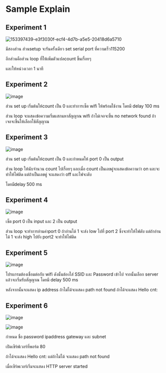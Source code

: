 # Sample Explain

## Experiment 1

![153397439-e3f3030f-ecf4-4d7b-a5e5-20418d6a5710](https://user-images.githubusercontent.com/98943440/154242954-68360494-795e-468b-ad11-5c830f911161.png)

มีสองส่วน ส่วนsetup จะรันครั้งเดียว set serial port ที่ความเร็ว115200 

อีกส่วนคือส่วน loop ที่ให้เพิ่มตัวแปลcount ขึ้นเรื่อยๆ 

และให้หน่วงเวลา 1 นาที

## Experiment 2

![image](https://user-images.githubusercontent.com/98943440/154243647-21a49d03-95fe-4c20-8184-2e405cbf2567.png)

ส่วน set up เริ่มต้นให้count เป็น 0 และทำการเซ็ต wifi ให้พร้อมใช้งาน โดยมี delay 100 ms

ส่วน loop จะแสดงข้อความเริ่มแสกนหาสัญญาณ wifi ถ้าไม่เจอจะขึ้น no network found ถ้าเจอจะขึ้นให้เลือกใช้สัญญาณ

## Experiment 3

![image](https://user-images.githubusercontent.com/98943440/154244588-9ddb7fe4-9218-4baf-99bd-6302c5c35763.png)

ส่วน set up เริ่มต้นให้count เป็น 0 และกำหนดให้ port 0 เป็น output

ส่วน loop ให้นับจำนวน count ไปเรื่อยๆ และเมื่อ count เป็นเลขคู่จะแสดงข้อความว่า on และจะทำให้ไฟติด แต่ถ้าเป็นเลขคู่ จะแสดงว่า off และไฟจะดับ

โดยมีdelay 500 ms


## Experiment 4

![image](https://user-images.githubusercontent.com/98943440/154245333-bc5e8119-fb73-4a48-afc2-be04bf9da5c1.png)

เซ็ต port 0 เป็น input และ 2 เป็น output 

ส่วน loop จะทำการอ่านค่าport 0 ถ้าอ่านได้ 1 จะส่ง low ไปที่ port 2 ซึ่งจะทำให้ไฟดับ แต่ถ้าอ่านได้ 1 จะส่ง high ไปยัง port2 จะทำให้ไฟติด

## Experiment 5

![image](https://user-images.githubusercontent.com/98943440/154245971-f0bfe5c5-7a1e-4470-9ef1-b7c7693dab72.png)

โปรแกรมต้องเชื่อมต่อกับ wifi ดังนั้นต้องใส่ SSID และ Password เข้าไป จากนั้นเลือก server แล้วจะเริ่มรับสัญญาณ โดยมี delay 500 ms

หลังจากนั้นจะแสดง ip address ถ้าไม่ได้จะแสดง path not found ถ้าได้จะแสดง Hello cnt:

## Experiment 6

![image](https://user-images.githubusercontent.com/98943440/154246617-06d31358-24cd-459c-8983-3e0dc2ae8952.png)

![image](https://user-images.githubusercontent.com/98943440/154246628-2dcd39d2-99ec-419c-8b16-fb3bca9e1605.png)


กำหนด ชื่อ password ipaddress gateway และ subnet

เปิดเซิร์ฟเวอร์ที่พอร์ต 80 

ถ้าได้จะแสดง Hello cnt: แต่ถ้าไม่ได้ จะแสดง path not found 

เมื่อเซิร์พเวอร์เริ่มจะแสดง HTTP server started




